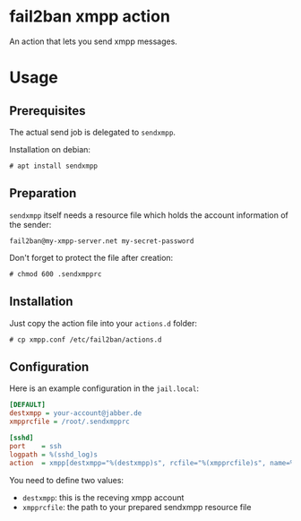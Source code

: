# fail2ban xmpp action

An action that lets you send xmpp messages.

# Usage

## Prerequisites

The actual send job is delegated to `sendxmpp`.

Installation on debian:

    # apt install sendxmpp

## Preparation

`sendxmpp` itself needs a resource file which holds the account information of the sender:

    fail2ban@my-xmpp-server.net my-secret-password

Don't forget to protect the file after creation:

    # chmod 600 .sendxmpprc

## Installation

Just copy the action file into your `actions.d` folder:

    # cp xmpp.conf /etc/fail2ban/actions.d

## Configuration

Here is an example configuration in the `jail.local`:

```ini
[DEFAULT]
destxmpp = your-account@jabber.de
xmpprcfile = /root/.sendxmpprc

[sshd]
port    = ssh
logpath = %(sshd_log)s
action  = xmpp[destxmpp="%(destxmpp)s", rcfile="%(xmpprcfile)s", name=%(__name__)s, bantime="%(bantime)s"]
```

You need to define two values:

- `destxmpp`: this is the receving xmpp account
- `xmpprcfile`: the path to your prepared sendxmpp resource file